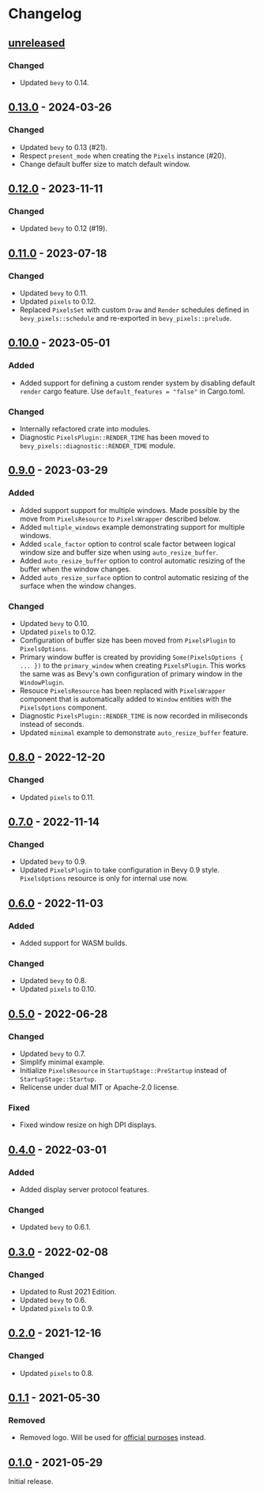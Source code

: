 # Changelog

## [unreleased]

### Changed

- Updated `bevy` to 0.14.

## [0.13.0] - 2024-03-26

### Changed

- Updated `bevy` to 0.13 (#21).
- Respect `present_mode` when creating the `Pixels` instance (#20).
- Change default buffer size to match default window.

## [0.12.0] - 2023-11-11

### Changed

- Updated `bevy` to 0.12 (#19).

## [0.11.0] - 2023-07-18

### Changed

- Updated `bevy` to 0.11.
- Updated `pixels` to 0.12.
- Replaced `PixelsSet` with custom `Draw` and `Render` schedules defined in
  `bevy_pixels::schedule` and re-exported in `bevy_pixels::prelude`.

## [0.10.0] - 2023-05-01

### Added

- Added support for defining a custom render system by disabling default `render` cargo feature. Use
  `default_features = "false"` in Cargo.toml.

### Changed

- Internally refactored crate into modules.
- Diagnostic `PixelsPlugin::RENDER_TIME` has been moved to `bevy_pixels::diagnostic::RENDER_TIME`
  module.

## [0.9.0] - 2023-03-29

### Added

- Added support support for multiple windows. Made possible by the move from `PixelsResource` to
  `PixelsWrapper` described below.
- Added `multiple_windows` example demonstrating support for multiple windows.
- Added `scale_factor` option to control scale factor between logical window size and buffer size
  when using `auto_resize_buffer`.
- Added `auto_resize_buffer` option to control automatic resizing of the buffer when the window
  changes.
- Added `auto_resize_surface` option to control automatic resizing of the surface when the window
  changes.

### Changed

- Updated `bevy` to 0.10.
- Updated `pixels` to 0.12.
- Configuration of buffer size has been moved from `PixelsPlugin` to `PixelsOptions`.
- Primary window buffer is created by providing `Some(PixelsOptions { ... })` to the
  `primary_window` when creating `PixelsPlugin`. This works the same was as Bevy's own configuration
  of primary window in the `WindowPlugin`.
- Resouce `PixelsResource` has been replaced with `PixelsWrapper` component that is automatically
  added to `Window` entities with the `PixelsOptions` component.
- Diagnostic `PixelsPlugin::RENDER_TIME` is now recorded in miliseconds instead of seconds.
- Updated `minimal` example to demonstrate `auto_resize_buffer` feature.

## [0.8.0] - 2022-12-20

### Changed

- Updated `pixels` to 0.11.

## [0.7.0] - 2022-11-14

### Changed

- Updated `bevy` to 0.9.
- Updated `PixelsPlugin` to take configuration in Bevy 0.9 style. `PixelsOptions` resource is only
  for internal use now.

## [0.6.0] - 2022-11-03

### Added

- Added support for WASM builds.

### Changed

- Updated `bevy` to 0.8.
- Updated `pixels` to 0.10.

## [0.5.0] - 2022-06-28

### Changed

- Updated `bevy` to 0.7.
- Simplify minimal example.
- Initialize `PixelsResource` in `StartupStage::PreStartup` instead of `StartupStage::Startup`.
- Relicense under dual MIT or Apache-2.0 license.

### Fixed

- Fixed window resize on high DPI displays.

## [0.4.0] - 2022-03-01

### Added

- Added display server protocol features.

### Changed

- Updated `bevy` to 0.6.1.

## [0.3.0] - 2022-02-08

### Changed

- Updated to Rust 2021 Edition.
- Updated `bevy` to 0.6.
- Updated `pixels` to 0.9.

## [0.2.0] - 2021-12-16

### Changed

- Updated `pixels` to 0.8.

## [0.1.1] - 2021-05-30

### Removed

- Removed logo. Will be used for [official purposes](https://github.com/bevyengine/bevy/issues/2279) instead.

## [0.1.0] - 2021-05-29

Initial release.

[unreleased]: https://github.com/dtcristo/bevy_pixels/compare/v0.13.0...HEAD
[0.13.0]: https://github.com/dtcristo/bevy_pixels/releases/tag/v0.13.0
[0.12.0]: https://github.com/dtcristo/bevy_pixels/releases/tag/v0.12.0
[0.11.0]: https://github.com/dtcristo/bevy_pixels/releases/tag/v0.11.0
[0.10.0]: https://github.com/dtcristo/bevy_pixels/releases/tag/v0.10.0
[0.9.0]: https://github.com/dtcristo/bevy_pixels/releases/tag/v0.9.0
[0.8.0]: https://github.com/dtcristo/bevy_pixels/releases/tag/v0.8.0
[0.7.0]: https://github.com/dtcristo/bevy_pixels/releases/tag/v0.7.0
[0.6.0]: https://github.com/dtcristo/bevy_pixels/releases/tag/v0.6.0
[0.5.0]: https://github.com/dtcristo/bevy_pixels/releases/tag/v0.5.0
[0.4.0]: https://github.com/dtcristo/bevy_pixels/releases/tag/v0.4.0
[0.3.0]: https://github.com/dtcristo/bevy_pixels/releases/tag/v0.3.0
[0.2.0]: https://github.com/dtcristo/bevy_pixels/releases/tag/v0.2.0
[0.1.1]: https://github.com/dtcristo/bevy_pixels/releases/tag/v0.1.1
[0.1.0]: https://github.com/dtcristo/bevy_pixels/releases/tag/v0.1.0
